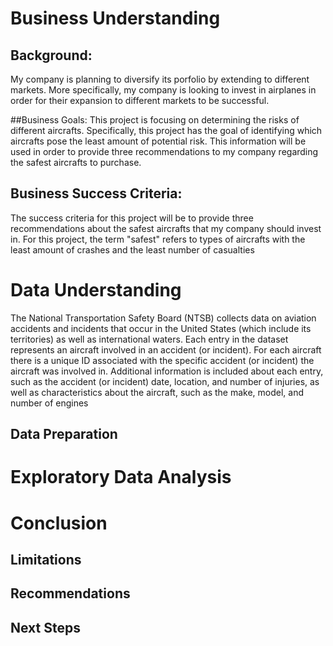 # Business Understanding
## Background:
My company is planning to diversify its porfolio by extending to different 
markets. More specifically, my company is looking to invest in airplanes 
in order for their expansion to different markets to be successful.

##Business Goals:
This project is focusing on determining the risks of different aircrafts. 
Specifically, this project has the goal of identifying which aircrafts 
pose the least amount of potential risk. This information will be used in 
order to provide three recommendations to my company regarding the safest 
aircrafts to purchase.

## Business Success Criteria:
The success criteria for this project will be to provide three 
recommendations about the safest aircrafts that my company should invest 
in. For this project, the term "safest" refers to types of aircrafts with 
the least amount of crashes and the least number of casualties

# Data Understanding
The National Transportation Safety Board (NTSB) collects data on aviation 
accidents and incidents that occur in the United States (which include its 
territories) as well as international waters.
Each entry in the dataset represents an aircraft involved in an accident 
(or incident). For each aircraft there is a unique ID associated with the 
specific accident (or incident) the aircraft was involved in. Additional 
information is included about each entry, such as the accident (or 
incident) date, location, and number of injuries, as well as 
characteristics about the aircraft, such as the make, model, and number of 
engines

## Data Preparation

# Exploratory Data Analysis

# Conclusion

## Limitations

## Recommendations

## Next Steps 
